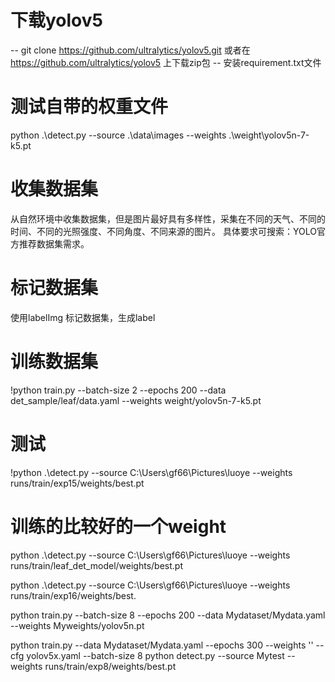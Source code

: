 # 下载yolov5
-- git clone https://github.com/ultralytics/yolov5.git
或者在 https://github.com/ultralytics/yolov5 上下载zip包
-- 安装requirement.txt文件

# 测试自带的权重文件
python .\detect.py --source .\data\images --weights .\weight\yolov5n-7-k5.pt

# 收集数据集
从自然环境中收集数据集，但是图片最好具有多样性，采集在不同的天气、不同的时间、不同的光照强度、不同角度、不同来源的图片。
具体要求可搜索：YOLO官方推荐数据集需求。

# 标记数据集
使用labelImg 标记数据集，生成label

# 训练数据集
!python train.py --batch-size 2 --epochs 200 --data det_sample/leaf/data.yaml --weights weight/yolov5n-7-k5.pt

# 测试
!python .\detect.py --source C:\Users\gf66\Pictures\luoye --weights runs/train/exp15/weights/best.pt

# 训练的比较好的一个weight
python .\detect.py --source C:\Users\gf66\Pictures\luoye --weights runs/train/leaf_det_model/weights/best.pt

python .\detect.py --source C:\Users\gf66\Pictures\luoye --weights runs/train/exp16/weights/best.

python train.py --batch-size 8 --epochs 200 --data Mydataset/Mydata.yaml --weights Myweights/yolov5n.pt


python train.py --data Mydataset/Mydata.yaml --epochs 300 --weights '' --cfg yolov5x.yaml  --batch-size 8
python detect.py --source Mytest --weights runs/train/exp8/weights/best.pt